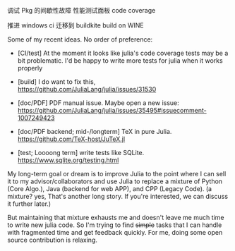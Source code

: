 调试 Pkg 的间歇性故障
性能测试面板
code coverage

推进 windows ci 迁移到 buildkite
build on WINE

Some of my recent ideas. No order of preference:
- [CI/test] At the moment it looks like julia's code coverage tests may be a bit problematic.
I'd be happy to write more tests for julia when it works properly

- [build] I do want to fix this,  https://github.com/JuliaLang/julia/issues/31530


- [doc/PDF] PDF manual issue. Maybe open a new issue: https://github.com/JuliaLang/julia/issues/35495#issuecomment-1007249423

- [doc/PDF backend; mid-/longterm] TeX in pure Julia.  https://github.com/TeX-host/JuTeX.jl
- [test; Loooong term] write tests like SQLite. https://www.sqlite.org/testing.html



My long-term goal or dream is to improve Julia to the point where I can sell it to my advisor/collaborators and 
use Julia to replace a mixture of Python (Core Algo.), Java (backend for web APP), and CPP (Legacy Code).
(a mixture? yes, That's another long story. If you're interested, we can discuss it further later.)

But maintaining that mixture exhausts me and doesn't leave me much time to write new julia code.
So I'm trying to find ~~simple~~ tasks that I can handle with fragmented time and get feedback quickly.
For me, doing some open source contribution is relaxing.
